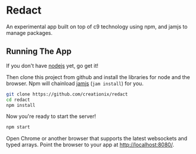 # Redact

An experimental app built on top of c9 technology using npm, and jamjs to manage packages.

## Running The App

If you don't have [nodejs][] yet, go get it!

Then clone this project from github and install the libraries for node and the browser. Npm will chainload [jamjs][] (`jam install`) for you.

```sh
git clone https://github.com/creationix/redact
cd redact
npm install
```

Now you're ready to start the server!

```sh
npm start
```

Open Chrome or another browser that supports the latest websockets and typed arrays.
Point the browser to your app at <http://localhost:8080/>.

[nodejs]: http://nodejs.org>
[jamjs]: http://jamjs.org/